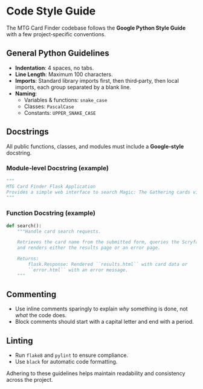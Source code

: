 # Code Style Guide

The MTG Card Finder codebase follows the **Google Python Style Guide** with a few project‑specific conventions.

## General Python Guidelines

- **Indentation**: 4 spaces, no tabs.  
- **Line Length**: Maximum 100 characters.  
- **Imports**: Standard library imports first, then third‑party, then local imports, each group separated by a blank line.  
- **Naming**:
  - Variables & functions: `snake_case`
  - Classes: `PascalCase`
  - Constants: `UPPER_SNAKE_CASE`

## Docstrings

All public functions, classes, and modules must include a **Google‑style** docstring.

### Module‑level Docstring (example)

```python
"""
MTG Card Finder Flask Application
Provides a simple web interface to search Magic: The Gathering cards via the Scryfall API.
"""
```

### Function Docstring (example)

```python
def search():
    """Handle card search requests.

    Retrieves the card name from the submitted form, queries the Scryfall API,
    and renders either the results page or an error page.

    Returns:
        flask.Response: Rendered ``results.html`` with card data or
        ``error.html`` with an error message.
    """
```

## Commenting

- Use inline comments sparingly to explain *why* something is done, not *what* the code does.
- Block comments should start with a capital letter and end with a period.

## Linting

- Run `flake8` and `pylint` to ensure compliance.
- Use `black` for automatic code formatting.

Adhering to these guidelines helps maintain readability and consistency across the project.